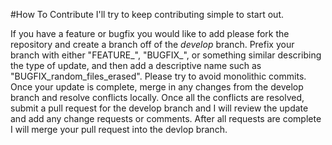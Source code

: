 #How To Contribute
I'll try to keep contributing simple to start out.

If you have a feature or bugfix you would like to add please fork the repository and create a branch off of the *develop* branch.
Prefix your branch with either "FEATURE\_", "BUGFIX\_", or something similar describing the type of update, and then add a descriptive name
such as "BUGFIX\_random\_files_erased".  Please try to avoid monolithic commits.  Once your update is complete, merge in any changes from
the develop branch and resolve conflicts locally.  Once all the conflicts are resolved, submit a pull request for the develop branch
and I will review the update and add any change requests or comments.  After all requests are complete I will merge your pull request 
into the devlop branch.
